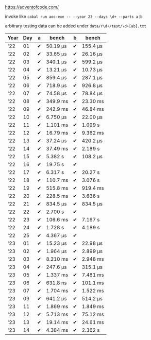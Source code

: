 https://adventofcode.com/

invoke like `cabal run aoc-exe -- --year 23 --days \d+ --parts a|b`

arbitrary testing data can be added under `data/Y\d+/test/\d+[ab].txt`

| Year | Day | a | bench | b | bench |
| ---- | --- | - | ----- | - | ----- |
| '22 | 01 | ✔ | 50.19 μs | ✔ | 155.4 μs |
| '22 | 02 | ✔ | 33.65 μs | ✔ | 26.16 μs |
| '22 | 03 | ✔ | 340.1 μs | ✔ | 599.2 μs |
| '22 | 04 | ✔ | 13.21 μs | ✔ | 10.73 μs |
| '22 | 05 | ✔ | 859.4 μs | ✔ | 287.1 μs |
| '22 | 06 | ✔ | 718.9 μs | ✔ | 926.8 μs |
| '22 | 07 | ✔ | 74.58 μs | ✔ | 78.84 μs |
| '22 | 08 | ✔ | 349.9 ms | ✔ | 23.30 ms |
| '22 | 09 | ✔ | 242.9 ms | ✔ | 46.84 ms |
| '22 | 10 | ✔ | 6.750 μs | ✔ | 22.00 μs |
| '22 | 11 | ✔ | 1.101 ms | ✔ | 1.099 s |
| '22 | 12 | ✔ | 16.79 ms | ✔ | 9.362 ms |
| '22 | 13 | ✔ | 37.24 μs | ✔ | 420.2 μs |
| '22 | 14 | ✔ | 37.49 ms | ✔ | 2.189 s |
| '22 | 15 | ✔ | 5.382 s | ✔ | 108.2 μs |
| '22 | 16 | ✔ | 19.75 s | ✔ |  |
| '22 | 17 | ✔ | 6.317 s | ✔ | 20.27 s |
| '22 | 18 | ✔ | 110.7 ms | ✔ | 3.076 s |
| '22 | 19 | ✔ | 515.8 ms | ✔ | 919.4 ms |
| '22 | 20 | ✔ | 228.5 ms | ✔ | 3.636 s |
| '22 | 21 | ✔ | 834.5 μs | ✔ | 834.5 μs |
| '22 | 22 | ✔ | 2.700 s | ✔ |  |
| '22 | 23 | ✔ | 106.6 ms | ✔ | 7.167 s |
| '22 | 24 | ✔ | 1.728 s | ✔ | 4.189 s |
| '22 | 25 | ✔ | 4.367 μs | ✔ |  |
| '23 | 01 | ✔ | 15.23 μs | ✔ | 22.98 μs |
| '23 | 02 | ✔ | 1.964 μs | ✔ | 2.899 μs |
| '23 | 03 | ✔ | 8.210 ms | ✔ | 2.948 ms |
| '23 | 04 | ✔ | 247.6 μs | ✔ | 315.1 μs |
| '23 | 05 | ✔ | 1.337 ms | ✔ | 7.481 ms |
| '23 | 06 | ✔ | 631.8 ns | ✔ | 101.1 ms |
| '23 | 07 | ✔ | 1.704 ms | ✔ | 1.522 ms |
| '23 | 09 | ✔ | 641.2 μs | ✔ | 514.2 μs |
| '23 | 11 | ✔ | 1.869 ms | ✔ | 1.849 ms |
| '23 | 12 | ✔ | 5.713 ms | ✔ | 75.12 ms |
| '23 | 13 | ✔ | 19.14 ms | ✔ | 24.61 ms |
| '23 | 14 | ✔ | 4.384 ms | ✔ | 2.362 s |

